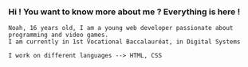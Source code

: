 ### Hi ! You want to know more about me ? Everything is here ! 

```
Noah, 16 years old, I am a young web developer passionate about programming and video games. 
I am currently in 1st Vocational Baccalauréat, in Digital Systems

I work on different languages --> HTML, CSS

```

<!--
**Axsouu/Axsouu** is a ✨ _special_ ✨ repository because its `README.md` (this file) appears on your GitHub profile.

Here are some ideas to get you started:

- 🔭 I’m currently working on ...
- 🌱 I’m currently learning ...
- 👯 I’m looking to collaborate on ...
- 🤔 I’m looking for help with ...
- 💬 Ask me about ...
- 📫 How to reach me: ...
- 😄 Pronouns: ...
- ⚡ Fun fact: ...
-->
